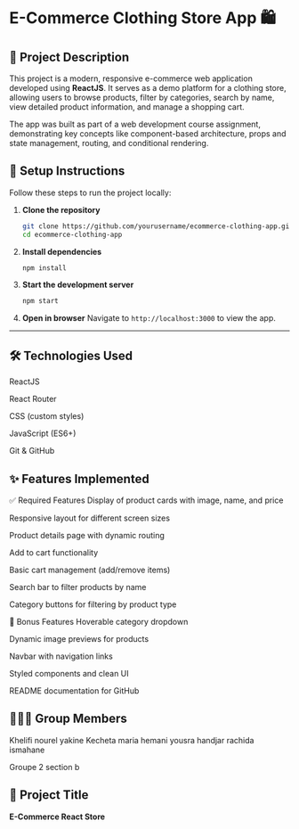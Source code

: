 # E-Commerce Clothing Store App 🛍️

## 📌 Project Description

This project is a modern, responsive e-commerce web application developed using **ReactJS**. It serves as a demo platform for a clothing store, allowing users to browse products, filter by categories, search by name, view detailed product information, and manage a shopping cart.

The app was built as part of a web development course assignment, demonstrating key concepts like component-based architecture, props and state management, routing, and conditional rendering.

## 🚀 Setup Instructions

Follow these steps to run the project locally:

1. **Clone the repository**

   ```bash
   git clone https://github.com/yourusername/ecommerce-clothing-app.git
   cd ecommerce-clothing-app

2. **Install dependencies**
   ```bash
   npm install
   ```

3. **Start the development server**
   ```bash
   npm start
   ```

4. **Open in browser**
   Navigate to `http://localhost:3000` to view the app.

---

## 🛠️ Technologies Used

ReactJS

React Router

CSS (custom styles)

JavaScript (ES6+)

Git & GitHub

## ✨ Features Implemented

✅ Required Features
Display of product cards with image, name, and price

Responsive layout for different screen sizes

Product details page with dynamic routing

Add to cart functionality

Basic cart management (add/remove items)

Search bar to filter products by name

Category buttons for filtering by product type

🎁 Bonus Features
Hoverable category dropdown

Dynamic image previews for products

Navbar with navigation links

Styled components and clean UI

README documentation for GitHub


## 🧑‍🤝‍🧑 Group Members
Khelifi nourel yakine 
Kecheta maria 
hemani yousra 
handjar rachida ismahane

Groupe 2 section b
## 📝 Project Title
**E-Commerce React Store**